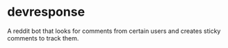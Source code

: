 # devresponse
A reddit bot that looks for comments from certain users and creates sticky comments to track them.
